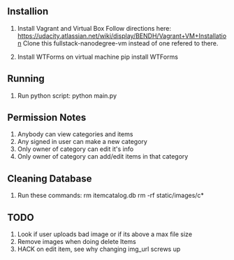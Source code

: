 Installion
---
1. Install Vagrant and Virtual Box
	Follow directions here: https://udacity.atlassian.net/wiki/display/BENDH/Vagrant+VM+Installation
	Clone this fullstack-nanodegree-vm instead of one refered to there.

2. Install WTForms on virtual machine
	pip install WTForms

Running
---
1. Run python script:
	python main.py

Permission Notes
---
1) Anybody can view categories and items
2) Any signed in user can make a new category
3) Only owner of category can edit it's info
4) Only owner of category can add/edit items in that category 

Cleaning Database
---
1) Run these commands:
	rm itemcatalog.db
	rm -rf static/images/c*

TODO
---
1) Look if user uploads bad image or if its above a max file size
2) Remove images when doing delete Items
3) HACK on edit item, see why changing img_url screws up

